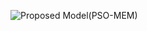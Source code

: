 ![Proposed Model(PSO-MEM)](https://github.com/rajib1346/PSO-MEM/assets/26224493/969a2aff-f7cd-43f8-9fa3-9ecb21f02d30)
